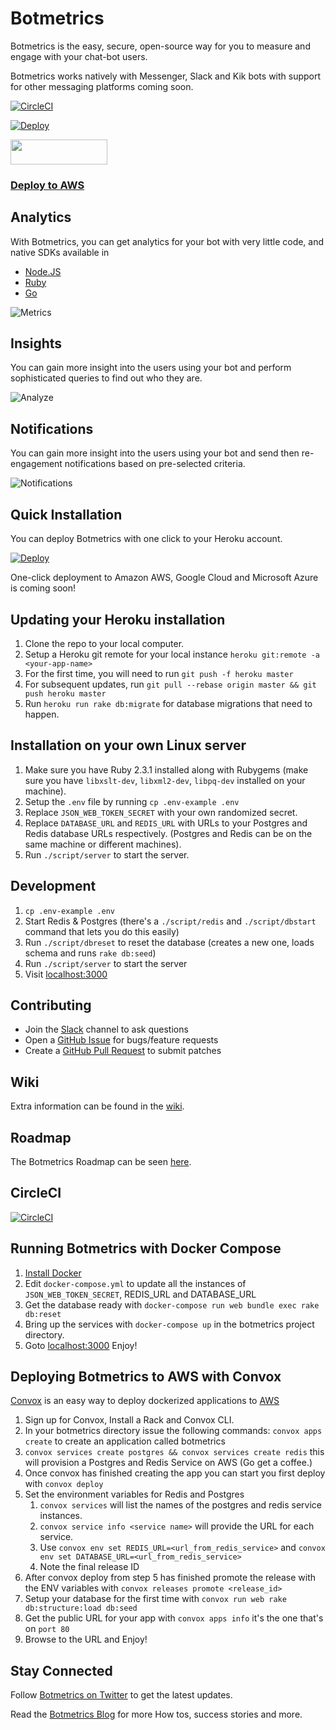# Botmetrics

Botmetrics is the easy, secure, open-source way for you to measure and
engage with your chat-bot users.

Botmetrics works natively with Messenger, Slack and Kik bots with
support for other messaging platforms coming soon.

[![CircleCI](https://circleci.com/gh/botmetrics/botmetrics/tree/master.svg?style=svg)](https://circleci.com/gh/botmetrics/botmetrics/tree/master)

[![Deploy](https://www.herokucdn.com/deploy/button.svg)](https://heroku.com/deploy?template=https://github.com/botmetrics/botmetrics)

<a href="https://myrskyt.com/container/deploy/https://github.com/myrskyt/python-sample"><img src="https://myrskyt.com/static/img/button.jpg" height="40" width="155"></a>

### [Deploy to AWS](#deploying-botmetrics-to-aws-with-convox)

## Analytics

With Botmetrics, you can get analytics for your bot with very little
code, and native SDKs available in

* [Node.JS](https://github.com/botmetrics/botmetrics.js)
* [Ruby](https://github.com/botmetrics/botmetrics-rb)
* [Go](https://github.com/botmetrics/go-botmetrics)

![Metrics](https://github.com/botmetrics/botmetrics/raw/master/app/assets/images/homepage/metrics.png)

## Insights

You can gain more insight into the users using your bot and perform
sophisticated queries to find out who they are.

![Analyze](https://github.com/botmetrics/botmetrics/raw/master/app/assets/images/homepage/analyze.png)

## Notifications

You can gain more insight into the users using your bot and send then
re-engagement notifications based on pre-selected criteria.

![Notifications](https://github.com/botmetrics/botmetrics/raw/master/app/assets/images/homepage/notifications.png)

## Quick Installation

You can deploy Botmetrics with one click to your Heroku account.

[![Deploy](https://www.herokucdn.com/deploy/button.svg)](https://heroku.com/deploy?template=https://github.com/botmetrics/botmetrics)

One-click deployment to Amazon AWS, Google Cloud and Microsoft Azure is
coming soon!

## Updating your Heroku installation

1. Clone the repo to your local computer.
2. Setup a Heroku git remote for your local instance `heroku git:remote -a <your-app-name>`
3. For the first time, you will need to run `git push -f heroku master`
4. For subsequent updates, run `git pull --rebase origin master && git push heroku master`
5. Run `heroku run rake db:migrate` for database migrations that need to
   happen.

## Installation on your own Linux server

1. Make sure you have Ruby 2.3.1 installed along with Rubygems (make
   sure you have `libxslt-dev`, `libxml2-dev`, `libpq-dev` installed on
your machine).
2. Setup the `.env` file by running `cp .env-example .env`
3. Replace `JSON_WEB_TOKEN_SECRET` with your own randomized secret.
4. Replace `DATABASE_URL` and `REDIS_URL` with URLs to your Postgres and Redis database URLs respectively. (Postgres and Redis can be on the same machine or different machines).
5. Run `./script/server` to start the server.

## Development

1. `cp .env-example .env`
2. Start Redis & Postgres (there's a `./script/redis` and
   `./script/dbstart` command that lets you do this easily)
3. Run `./script/dbreset` to reset the database (creates a new one,
   loads schema and runs `rake db:seed`)
4. Run `./script/server` to start the server
5. Visit [localhost:3000](http://localhost:3000)

## Contributing

* Join the [Slack](https://slack.getbotmetrics.com) channel to ask questions
* Open a [GitHub Issue](https://github.com/botmetrics/botmetrics/issues/new) for bugs/feature requests
* Create a [GitHub Pull Request](https://help.github.com/articles/using-pull-requests/) to submit patches

## Wiki

Extra information can be found in the [wiki](https://github.com/botmetrics/botmetrics/wiki).

## Roadmap

The Botmetrics Roadmap can be seen
[here](https://github.com/botmetrics/botmetrics/projects/1).

## CircleCI

[![CircleCI](https://circleci.com/gh/botmetrics/botmetrics/tree/master.svg?style=svg)](https://circleci.com/gh/botmetrics/botmetrics/tree/master)

## Running Botmetrics with Docker Compose

1. [Install Docker](https://www.docker.com/products/overview#/install_the_platform/?utm_source=getbotmetrics.com&utm_campaign=github_docker)
2. Edit `docker-compose.yml` to update all the instances of  `JSON_WEB_TOKEN_SECRET`, REDIS_URL and DATABASE_URL
3. Get the database ready with `docker-compose run web bundle exec rake db:reset`
4. Bring up the services with `docker-compose up` in the botmetrics project directory.
5. Goto [localhost:3000](http://localhost:3000) Enjoy!

## Deploying Botmetrics to AWS with Convox

[Convox](https://www.convox.com) is an easy way to deploy dockerized applications to [AWS](http://www.aws.com)

1. Sign up for Convox, Install a Rack and Convox CLI.
2. In your botmetrics directory issue the following commands:
   `convox apps create` to create an application called botmetrics
3. `convox services create postgres && convox services create redis` this will provision a Postgres and Redis Service on AWS (Go get a coffee.)
4. Once convox has finished creating the app you can start you first deploy with `convox deploy`
5. Set the environment variables for Redis and Postgres
   1. `convox services` will list the names of the postgres and redis service instances.
   2. `convox service info <service name>` will provide the URL for each service.
   3. Use `convox env set REDIS_URL=<url_from_redis_service>` and `convox env set DATABASE_URL=<url_from_redis_service>`
   4. Note the final release ID
6. After convox deploy from step 5 has finished promote the release with the ENV variables with `convox releases promote <release_id>`
7. Setup your database for the first time with `convox run web rake db:structure:load db:seed`
8. Get the public URL for your app with `convox apps info` it's the one that's on `port 80`
9. Browse to the URL and Enjoy!

## Stay Connected

Follow [Botmetrics on Twitter](https://www.twitter.com/getbotmetrics/?utm_source=github&utm_campaign=repo&utm_keyword=botmetrics_repo) to get the latest updates.

Read the [Botmetrics Blog](http://blog.getbotmetrics.com/?utm_source=github&utm_campaign=repo&utm_keyword=botmetrics_repo) for more How tos, success stories and more. 
